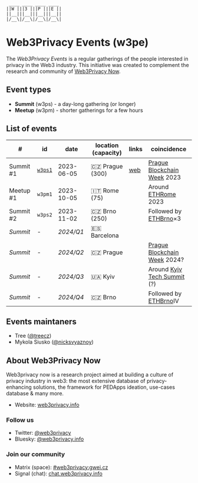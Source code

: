 ```
 ____ ____ ____ ____ 
||W |||3 |||P |||E ||
||__|||__|||__|||__||
|/__\|/__\|/__\|/__\|
```


# Web3Privacy Events (w3pe)

The *Web3Privacy Events* is a regular gatherings of the people interested in privacy in the Web3 industry.
This initiative was created to complement the research and community of [Web3Privacy Now](https://web3privacy.info).

## Event types
* **Summit** (w3ps) - a day-long gathering (or longer)
* **Meetup** (w3pm) - shorter gatherings for a few hours

## List of events

| # | id | date | location (capacity) | links | coincidence |
| --- | --- | --- | --- | --- | --- |
| Summit #1 | [`w3ps1`](https://github.com/web3privacy/w3ps1) | 2023-06-05 | 🇨🇿 Prague (300) | [web](https://prague.web3privacy.info/) | [Prague Blockchain Week](https://prgblockweek.com/) 2023 | 
| Meetup #1 | `w3pm1` | 2023-10-05 | 🇮🇹 Rome (75) || Around [ETHRome](https://ethrome.org/) 2023 |
| Summit #2 | `w3ps2` | 2023-11-02 | 🇨🇿 Brno (250) || Followed by [ETHBrno](https://ethbrno.cz/)×3 |
| *Summit* | - | *2024/Q1* | 🇪🇸 Barcelona ||
| *Summit* | - | *2024/Q2* | 🇨🇿 Prague || [Prague Blockchain Week](https://prgblockweek.com/) 2024? |
| *Summit* | - | *2024/Q3* | 🇺🇦 Kyiv || Around [Kyiv Tech Summit](https://www.kyivtechsummit.com/) (?) |
| *Summit* | - | *2024/Q4* | 🇨🇿 Brno || Followed by [ETHBrno](https://ethbrno.cz/)IV |

## Events maintaners

- Tree ([@treecz](https://twitter.com/treecz))
- Mykola Siusko ([@nicksvyaznoy](https://twitter.com/nicksvyaznoy))

## About Web3Privacy Now

Web3privacy now is a research project aimed at building a culture of privacy industry in web3: the most extensive database of privacy-enhancing solutions, the framework for PEDApps ideation, use-cases database & many more.
- Website: [web3privacy.info](http://web3privacy.info/)

### Follow us
- Twitter: [@web3privacy](http://twitter.com/web3privacy)
- Bluesky: [@web3privacy.info](https://staging.bsky.app/profile/web3privacy.info)

### Join our community
- Matrix (space): [#web3privacy:gwei.cz](https://matrix.to/#/#web3privacy:gwei.cz)
- Signal (chat): [chat.web3privacy.info](https://chat.web3privacy.info/)
